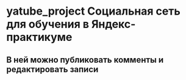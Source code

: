 # yatube_project Социальная сеть для обучения в Яндекс-практикуме
## В ней можно публиковать комменты и редактировать записи
